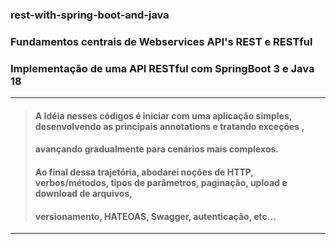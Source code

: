 ### rest-with-spring-boot-and-java
### Fundamentos centrais de Webservices API's REST e RESTful
### Implementação de uma API RESTful com SpringBoot 3 e Java 18
---

> #### A Idéia nesses códigos é iniciar com uma aplicação simples, desenvolvendo as principais annotations e tratando exceções , 
> #### avançando gradualmente para cenários mais complexos.
> #### Ao final dessa trajetória, abodarei noções de HTTP, verbos/métodos, tipos de parâmetros, paginação, upload e download de arquivos, 
> #### versionamento, HATEOAS, Swagger, autenticação, etc...

---






